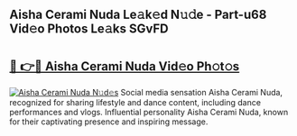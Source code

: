 ## Aisha Cerami Nuda Le𝚊k𝚎d N𝚞𝚍e - Part-u68 Vid𝚎o Photos Le𝚊ks SGvFD

# <h2><a href="http://fbdyhxv.evod.top/?m=Aisha+Cerami+Nuda">🔗 👉🔴 Aisha Cerami Nuda Vid𝚎o Ph𝚘t𝚘s</a></h2>

[![Aisha Cerami Nuda N𝚞d𝚎s](https://i.imgur.com/8V9OHl7.gif)](http://fbdyhxv.evod.top/?m=Aisha+Cerami+Nuda)
Social media sensation Aisha Cerami Nuda, recognized for sharing lifestyle and dance content, including dance performances and vlogs. Influential personality Aisha Cerami Nuda, known for their captivating presence and inspiring message. 
